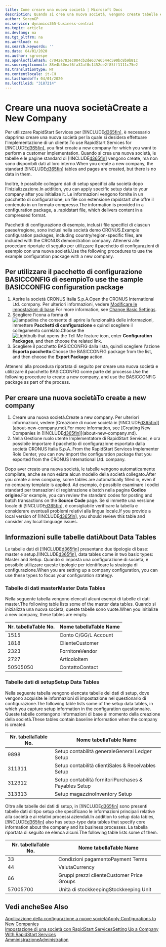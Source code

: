```yaml
---
title: Come creare una nuova società | Microsoft Docs
description: Quando si crea una nuova società, vengono create tabelle e pagine di RapidStart Services che non contengono dati.
author: SorenGP
ms.service: dynamics365-business-central
ms.topic: article
ms.devlang: na
ms.tgt_pltfrm: na
ms.workload: na
ms.search.keywords: ''
ms.date: 04/01/2020
ms.author: sgroespe
ms.openlocfilehash: c7042e783ec004cb2de637e6544c590bc8b9b81c
ms.sourcegitcommit: 88e4b30eaf6fa32af0c1452ce2f85ff1111c75e2
ms.translationtype: HT
ms.contentlocale: it-CH
ms.lasthandoff: 04/01/2020
ms.locfileid: "3187214"
---
```

# <a name="create-a-new-company"></a><span data-ttu-id="dfcc8-103">Creare una nuova società</span><span class="sxs-lookup"><span data-stu-id="dfcc8-103">Create a New Company</span></span>
<span data-ttu-id="dfcc8-104">Per utilizzare RapidStart Services per [!INCLUDE[d365fin](includes/d365fin_md.md)], è necessario dapprima creare una nuova società per la quale si desidera effettuare l'implementazione di un cliente.</span><span class="sxs-lookup"><span data-stu-id="dfcc8-104">To use RapidStart Services for [!INCLUDE[d365fin](includes/d365fin_md.md)], you first create a new company for which you want to perform a customer implementation.</span></span> <span data-ttu-id="dfcc8-105">Quando si crea una nuova società, le tabelle e le pagine standard di [!INCLUDE[d365fin](includes/d365fin_md.md)] vengono create, ma non sono disponibili dati al loro interno.</span><span class="sxs-lookup"><span data-stu-id="dfcc8-105">When you create a new company, the standard [!INCLUDE[d365fin](includes/d365fin_md.md)] tables and pages are created, but there is no data in them.</span></span>

<span data-ttu-id="dfcc8-106">Inoltre, è possibile collegare dati di setup specifici alla società dopo l'inizializzazione.</span><span class="sxs-lookup"><span data-stu-id="dfcc8-106">In addition, you can apply specific setup data to your company after you initialize it.</span></span> <span data-ttu-id="dfcc8-107">Le informazioni vengono fornite in un pacchetto di configurazione, un file con estensione rapidstart che offre il contenuto in un formato compresso.</span><span class="sxs-lookup"><span data-stu-id="dfcc8-107">The information is provided in a configuration package, a .rapidstart file, which delivers content in a compressed format.</span></span>  

<span data-ttu-id="dfcc8-108">Pacchetti di configurazione di esempio, inclusi i file specifici di ciascun paese/regione, sono inclusi nella società demo CRONUS.</span><span class="sxs-lookup"><span data-stu-id="dfcc8-108">Example configuration packages, including country/region-specific files, are included with the CRONUS demonstration company.</span></span> <span data-ttu-id="dfcc8-109">Attenersi alle procedure riportate di seguito per utilizzare il pacchetto di configurazioni di esempio con una nuova società.</span><span class="sxs-lookup"><span data-stu-id="dfcc8-109">Use the following procedures to use the example configuration package with a new company.</span></span>  

## <a name="to-use-the-sample-basicconfig-configuration-package"></a><span data-ttu-id="dfcc8-110">Per utilizzare il pacchetto di configurazione BASICCONFIG di esempio</span><span class="sxs-lookup"><span data-stu-id="dfcc8-110">To use the sample BASICCONFIG configuration package</span></span>  
1. <span data-ttu-id="dfcc8-111">Aprire la società CRONUS Italia S.p.A.</span><span class="sxs-lookup"><span data-stu-id="dfcc8-111">Open the CRONUS International Ltd. company.</span></span> <span data-ttu-id="dfcc8-112">Per ulteriori informazioni, vedere [Modificare le impostazioni di base](ui-change-basic-settings.md).</span><span class="sxs-lookup"><span data-stu-id="dfcc8-112">For more information, see [Change Basic Settings](ui-change-basic-settings.md).</span></span>
2. <span data-ttu-id="dfcc8-113">Scegliere l'icona a forma di ![lampadina che consente di aprire la funzionalità delle informazioni](media/ui-search/search_small.png "Informazioni sull'operazione che si desidera eseguire"), immettere **Pacchetti di configurazione** e quindi scegliere il collegamento correlato.</span><span class="sxs-lookup"><span data-stu-id="dfcc8-113">Choose the ![Lightbulb that opens the Tell Me feature](media/ui-search/search_small.png "Tell me what you want to do") icon, enter **Configuration Packages**, and then choose the related link.</span></span>  
3. <span data-ttu-id="dfcc8-114">Scegliere il pacchetto BASICCONFIG dalla lista, quindi scegliere l'azione **Esporta pacchetto**.</span><span class="sxs-lookup"><span data-stu-id="dfcc8-114">Choose the BASICCONFIG package from the list, and then choose the **Export Package** action.</span></span>  

<span data-ttu-id="dfcc8-115">Attenersi alla procedura riportata di seguito per creare una nuova società e utilizzare il pacchetto BASICCONFIG come parte del processo.</span><span class="sxs-lookup"><span data-stu-id="dfcc8-115">Use the following procedure to create a new company, and use the BASICCONFIG package as part of the process.</span></span>  

## <a name="to-create-a-new-company"></a><span data-ttu-id="dfcc8-116">Per creare una nuova società</span><span class="sxs-lookup"><span data-stu-id="dfcc8-116">To create a new company</span></span>  
1. <span data-ttu-id="dfcc8-117">Creare una nuova società.</span><span class="sxs-lookup"><span data-stu-id="dfcc8-117">Create a new company.</span></span> <span data-ttu-id="dfcc8-118">Per ulteriori informazioni, vedere [Creazione di nuove società in [!INCLUDE[d365fin](includes/d365fin_md.md)]](about-new-company.md).</span><span class="sxs-lookup"><span data-stu-id="dfcc8-118">For more information, see [Creating New Companies in [!INCLUDE[d365fin](includes/d365fin_md.md)]](about-new-company.md).</span></span>
2. <span data-ttu-id="dfcc8-119">Nella Gestione ruolo utente Implementatore di RapidStart Services, è ora possibile importare il pacchetto di configurazione esportato dalla società CRONUS Italia S.p.A..</span><span class="sxs-lookup"><span data-stu-id="dfcc8-119">From the RapidStart Services Implementer Role Center, you can now import the configuration package that you exported from the CRONUS International Ltd. company.</span></span>

<span data-ttu-id="dfcc8-120">Dopo aver creato una nuova società, le tabelle vengono automaticamente compilate, anche se non esiste alcun modello della società collegato.</span><span class="sxs-lookup"><span data-stu-id="dfcc8-120">After you create a new company, some tables are automatically filled in, even if no company template is applied.</span></span> <span data-ttu-id="dfcc8-121">Ad esempio, è possibile esaminare i codici standard per transazioni di registrazione e batch nella pagina **Codice origine**.</span><span class="sxs-lookup"><span data-stu-id="dfcc8-121">For example, you can review the standard codes for posting and batch transactions on the **Source Code** page.</span></span> <span data-ttu-id="dfcc8-122">Se si immette una versione locale di [!INCLUDE[d365fin](includes/d365fin_md.md)], è consigliabile verificare la tabella e considerare eventuali problemi relativi alla lingua locale.</span><span class="sxs-lookup"><span data-stu-id="dfcc8-122">If you provide a local version of [!INCLUDE[d365fin](includes/d365fin_md.md)], you should review this table and consider any local language issues.</span></span>

## <a name="about-data-tables"></a><span data-ttu-id="dfcc8-123">Informazioni sulle tabelle dati</span><span class="sxs-lookup"><span data-stu-id="dfcc8-123">About Data Tables</span></span>
<span data-ttu-id="dfcc8-124">Le tabelle dati di [!INCLUDE[d365fin](includes/d365fin_md.md)] presentano due tipologie di base: master e setup.</span><span class="sxs-lookup"><span data-stu-id="dfcc8-124">[!INCLUDE[d365fin](includes/d365fin_md.md)], data tables come in two basic types: Master and Setup.</span></span> <span data-ttu-id="dfcc8-125">Quando si imposta una configurazione di società, è possibile utilizzare queste tipologie per identificare la strategia di configurazione.</span><span class="sxs-lookup"><span data-stu-id="dfcc8-125">When you are setting up a company configuration, you can use these types to focus your configuration strategy.</span></span>  

### <a name="master-data-tables"></a><span data-ttu-id="dfcc8-126">Tabelle di dati master</span><span class="sxs-lookup"><span data-stu-id="dfcc8-126">Master Data Tables</span></span>  
<span data-ttu-id="dfcc8-127">Nella seguente tabella vengono elencati alcuni esempi di tabelle di dati master.</span><span class="sxs-lookup"><span data-stu-id="dfcc8-127">The following table lists some of the master data tables.</span></span> <span data-ttu-id="dfcc8-128">Quando si inizializza una nuova società, queste tabelle sono vuote.</span><span class="sxs-lookup"><span data-stu-id="dfcc8-128">When you initialize a new company, these tables are empty.</span></span>  

|<span data-ttu-id="dfcc8-129">Nr. tabella</span><span class="sxs-lookup"><span data-stu-id="dfcc8-129">Table No.</span></span>|<span data-ttu-id="dfcc8-130">Nome tabella</span><span class="sxs-lookup"><span data-stu-id="dfcc8-130">Table Name</span></span>|  
|-------------------|--------------------|  
|<span data-ttu-id="dfcc8-131">15</span><span class="sxs-lookup"><span data-stu-id="dfcc8-131">15</span></span>|<span data-ttu-id="dfcc8-132">Conto C/G</span><span class="sxs-lookup"><span data-stu-id="dfcc8-132">G/L Account</span></span>|  
|<span data-ttu-id="dfcc8-133">18</span><span class="sxs-lookup"><span data-stu-id="dfcc8-133">18</span></span>|<span data-ttu-id="dfcc8-134">Cliente</span><span class="sxs-lookup"><span data-stu-id="dfcc8-134">Customer</span></span>|  
|<span data-ttu-id="dfcc8-135">23</span><span class="sxs-lookup"><span data-stu-id="dfcc8-135">23</span></span>|<span data-ttu-id="dfcc8-136">Fornitore</span><span class="sxs-lookup"><span data-stu-id="dfcc8-136">Vendor</span></span>|  
|<span data-ttu-id="dfcc8-137">27</span><span class="sxs-lookup"><span data-stu-id="dfcc8-137">27</span></span>|<span data-ttu-id="dfcc8-138">Articolo</span><span class="sxs-lookup"><span data-stu-id="dfcc8-138">Item</span></span>|  
|<span data-ttu-id="dfcc8-139">5050</span><span class="sxs-lookup"><span data-stu-id="dfcc8-139">5050</span></span>|<span data-ttu-id="dfcc8-140">Contatto</span><span class="sxs-lookup"><span data-stu-id="dfcc8-140">Contact</span></span>|  

### <a name="setup-data-tables"></a><span data-ttu-id="dfcc8-141">Tabelle dati di setup</span><span class="sxs-lookup"><span data-stu-id="dfcc8-141">Setup Data Tables</span></span>  
<span data-ttu-id="dfcc8-142">Nella seguente tabella vengono elencate tabelle dei dati di setup, dove vengono acquisite le informazioni di impostazione nel questionario di configurazione.</span><span class="sxs-lookup"><span data-stu-id="dfcc8-142">The following table lists some of the setup data tables, in which you capture setup information in the configuration questionnaire.</span></span> <span data-ttu-id="dfcc8-143">Queste tabelle contengono informazioni di base al momento della creazione della società.</span><span class="sxs-lookup"><span data-stu-id="dfcc8-143">These tables contain baseline information when the company is created.</span></span>  

|<span data-ttu-id="dfcc8-144">Nr. tabella</span><span class="sxs-lookup"><span data-stu-id="dfcc8-144">Table No.</span></span>|<span data-ttu-id="dfcc8-145">Nome tabella</span><span class="sxs-lookup"><span data-stu-id="dfcc8-145">Table Name</span></span>|  
|-------------------|--------------------|  
|<span data-ttu-id="dfcc8-146">98</span><span class="sxs-lookup"><span data-stu-id="dfcc8-146">98</span></span>|<span data-ttu-id="dfcc8-147">Setup contabilità generale</span><span class="sxs-lookup"><span data-stu-id="dfcc8-147">General Ledger Setup</span></span>|  
|<span data-ttu-id="dfcc8-148">311</span><span class="sxs-lookup"><span data-stu-id="dfcc8-148">311</span></span>|<span data-ttu-id="dfcc8-149">Setup contabilità clienti</span><span class="sxs-lookup"><span data-stu-id="dfcc8-149">Sales & Receivables Setup</span></span>|  
|<span data-ttu-id="dfcc8-150">312</span><span class="sxs-lookup"><span data-stu-id="dfcc8-150">312</span></span>|<span data-ttu-id="dfcc8-151">Setup contabilità fornitori</span><span class="sxs-lookup"><span data-stu-id="dfcc8-151">Purchases & Payables Setup</span></span>|  
|<span data-ttu-id="dfcc8-152">313</span><span class="sxs-lookup"><span data-stu-id="dfcc8-152">313</span></span>|<span data-ttu-id="dfcc8-153">Setup magazzino</span><span class="sxs-lookup"><span data-stu-id="dfcc8-153">Inventory Setup</span></span>|  

<span data-ttu-id="dfcc8-154">Oltre alle tabelle dei dati di setup, in [!INCLUDE[d365fin](includes/d365fin_md.md)] sono presenti tabelle dati di tipo setup che specificano le informazioni principali relative alla società e ai relativi processi aziendali.</span><span class="sxs-lookup"><span data-stu-id="dfcc8-154">In addition to setup data tables, [!INCLUDE[d365fin](includes/d365fin_md.md)] also has setup-type data tables that specify core information about the company and its business processes.</span></span> <span data-ttu-id="dfcc8-155">La tabella riportata di seguito ne elenca alcuni.</span><span class="sxs-lookup"><span data-stu-id="dfcc8-155">The following table lists some of them.</span></span>  

|<span data-ttu-id="dfcc8-156">Nr. tabella</span><span class="sxs-lookup"><span data-stu-id="dfcc8-156">Table No.</span></span>|<span data-ttu-id="dfcc8-157">Nome tabella</span><span class="sxs-lookup"><span data-stu-id="dfcc8-157">Table Name</span></span>|  
|-------------------|--------------------|  
|<span data-ttu-id="dfcc8-158">3</span><span class="sxs-lookup"><span data-stu-id="dfcc8-158">3</span></span>|<span data-ttu-id="dfcc8-159">Condizioni pagamento</span><span class="sxs-lookup"><span data-stu-id="dfcc8-159">Payment Terms</span></span>|  
|<span data-ttu-id="dfcc8-160">4</span><span class="sxs-lookup"><span data-stu-id="dfcc8-160">4</span></span>|<span data-ttu-id="dfcc8-161">Valuta</span><span class="sxs-lookup"><span data-stu-id="dfcc8-161">Currency</span></span>|  
|<span data-ttu-id="dfcc8-162">6</span><span class="sxs-lookup"><span data-stu-id="dfcc8-162">6</span></span>|<span data-ttu-id="dfcc8-163">Gruppi prezzi cliente</span><span class="sxs-lookup"><span data-stu-id="dfcc8-163">Customer Price Groups</span></span>|  
|<span data-ttu-id="dfcc8-164">5700</span><span class="sxs-lookup"><span data-stu-id="dfcc8-164">5700</span></span>|<span data-ttu-id="dfcc8-165">Unità di stockkeeping</span><span class="sxs-lookup"><span data-stu-id="dfcc8-165">Stockkeeping Unit</span></span>|

  

## <a name="see-also"></a><span data-ttu-id="dfcc8-166">Vedi anche</span><span class="sxs-lookup"><span data-stu-id="dfcc8-166">See Also</span></span>  
[<span data-ttu-id="dfcc8-167">Applicazione della configurazione a nuove società</span><span class="sxs-lookup"><span data-stu-id="dfcc8-167">Apply Configurations to New Companies</span></span>](admin-apply-configuration-to-new-companies.md)  
[<span data-ttu-id="dfcc8-168">Impostazione di una società con RapidStart Services</span><span class="sxs-lookup"><span data-stu-id="dfcc8-168">Setting Up a Company With RapidStart Services</span></span>](admin-set-up-a-company-with-rapidstart.md)  
[<span data-ttu-id="dfcc8-169">Amministrazione</span><span class="sxs-lookup"><span data-stu-id="dfcc8-169">Administration</span></span>](admin-setup-and-administration.md)
